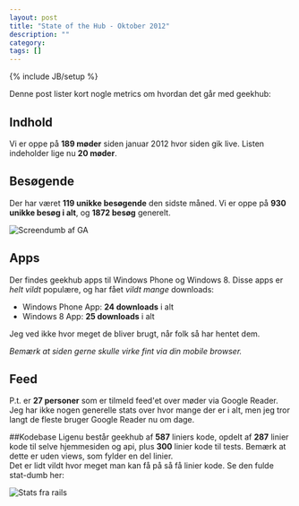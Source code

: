 ```yaml
---
layout: post
title: "State of the Hub - Oktober 2012"
description: ""
category: 
tags: []
---
```

{% include JB/setup %}

Denne post lister kort nogle metrics om hvordan det går med geekhub:

## Indhold
Vi er oppe på **189 møder** siden januar 2012 hvor siden gik live. Listen indeholder lige nu **20 møder**.

## Besøgende
Der har været **119 unikke besøgende** den sidste måned. Vi er oppe på **930 unikke besøg i alt**, og **1872 besøg** generelt.

![Screendumb af GA]({{BASE_PATH}}/assets/2012-10/ga.png)

## Apps
Der findes geekhub apps til Windows Phone og Windows 8. Disse apps er *helt vildt* populære, og har fået *vildt mange* downloads:

* Windows Phone App: **24 downloads** i alt
* Windows 8 App: **25 downloads** i alt

Jeg ved ikke hvor meget de bliver brugt, når folk så har hentet dem.  

*Bemærk at siden gerne skulle virke fint via din mobile browser.*

## Feed
P.t. er **27 personer** som er tilmeld feed'et over møder via Google Reader. Jeg har ikke nogen generelle stats over hvor mange der er i alt, men jeg tror langt de fleste bruger Google Reader nu om dage.

##Kodebase
Ligenu består geekhub af **587** liniers kode, opdelt af **287** linier kode til selve hjemmesiden og api, plus **300** linier kode til tests. Bemærk at dette er uden views, som fylder en del linier.   
Det er lidt vildt hvor meget man kan få på så få linier kode.
Se den fulde stat-dumb her:

![Stats fra rails]({{BASE_PATH}}/assets/2012-10/stats.png)